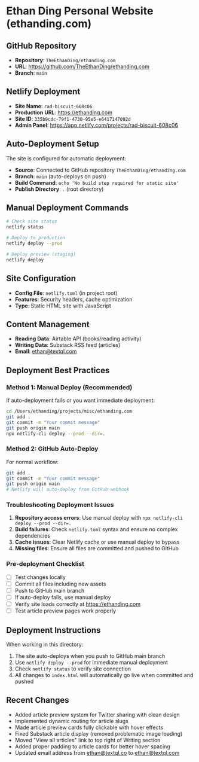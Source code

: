 # Ethan Ding Personal Website (ethanding.com)

## GitHub Repository
- **Repository**: `TheEthanDing/ethanding.com`
- **URL**: https://github.com/TheEthanDing/ethanding.com
- **Branch**: `main`

## Netlify Deployment
- **Site Name**: `rad-biscuit-608c06`
- **Production URL**: https://ethanding.com
- **Site ID**: `335b9cdc-79f1-4730-95e5-e6417147092d`
- **Admin Panel**: https://app.netlify.com/projects/rad-biscuit-608c06

## Auto-Deployment Setup
The site is configured for automatic deployment:
- **Source**: Connected to GitHub repository `TheEthanDing/ethanding.com`
- **Branch**: `main` (auto-deploys on push)
- **Build Command**: `echo 'No build step required for static site'`
- **Publish Directory**: `.` (root directory)

## Manual Deployment Commands
```bash
# Check site status
netlify status

# Deploy to production
netlify deploy --prod

# Deploy preview (staging)
netlify deploy
```

## Site Configuration
- **Config File**: `netlify.toml` (in project root)
- **Features**: Security headers, cache optimization
- **Type**: Static HTML site with JavaScript

## Content Management
- **Reading Data**: Airtable API (books/reading activity)
- **Writing Data**: Substack RSS feed (articles)
- **Email**: ethan@textql.com

## Deployment Best Practices

### Method 1: Manual Deploy (Recommended)
If auto-deployment fails or you want immediate deployment:
```bash
cd /Users/ethanding/projects/misc/ethanding.com
git add .
git commit -m "Your commit message"
git push origin main
npx netlify-cli deploy --prod --dir=.
```

### Method 2: GitHub Auto-Deploy
For normal workflow:
```bash
git add .
git commit -m "Your commit message"
git push origin main
# Netlify will auto-deploy from GitHub webhook
```

### Troubleshooting Deployment Issues
1. **Repository access errors**: Use manual deploy with `npx netlify-cli deploy --prod --dir=.`
2. **Build failures**: Check `netlify.toml` syntax and ensure no complex dependencies
3. **Cache issues**: Clear Netlify cache or use manual deploy to bypass
4. **Missing files**: Ensure all files are committed and pushed to GitHub

### Pre-deployment Checklist
- [ ] Test changes locally
- [ ] Commit all files including new assets
- [ ] Push to GitHub main branch
- [ ] If auto-deploy fails, use manual deploy
- [ ] Verify site loads correctly at https://ethanding.com
- [ ] Test article preview pages work properly

## Deployment Instructions
When working in this directory:
1. The site auto-deploys when you push to GitHub main branch
2. Use `netlify deploy --prod` for immediate manual deployment
3. Check `netlify status` to verify site connection
4. All changes to `index.html` will automatically go live when committed and pushed

## Recent Changes
- Added article preview system for Twitter sharing with clean design
- Implemented dynamic routing for article slugs
- Made article preview cards fully clickable with hover effects
- Fixed Substack article display (removed problematic image loading)
- Moved "View all articles" link to top right of Writing section
- Added proper padding to article cards for better hover spacing
- Updated email address from ethan@textql.co to ethan@textql.com